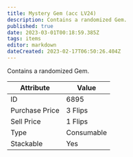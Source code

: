```yaml
---
title: Mystery Gem (acc LV24)
description: Contains a randomized Gem.
published: true
date: 2023-03-01T00:18:59.385Z
tags: items
editor: markdown
dateCreated: 2023-02-17T06:50:26.404Z
---
```


Contains a randomized Gem.

|Attribute|Value|
|-|-|
|ID|6895|
|Purchase Price|3 Flips|
|Sell Price|1 Flips|
|Type|Consumable|
|Stackable|Yes|


